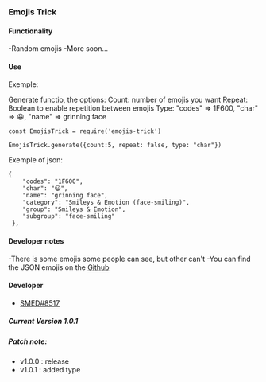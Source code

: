 ### Emojis Trick

#### Functionality

-Random emojis
-More soon...

#### Use

Exemple:

Generate functio, the options:
Count: number of emojis you want
Repeat: Boolean to enable repetition between emojis
Type: "codes" => 1F600, "char" => 😀, "name" => grinning face
```
const EmojisTrick = require('emojis-trick')

EmojisTrick.generate({count:5, repeat: false, type: "char"}) 

```

Exemple of json:
```
{
    "codes": "1F600",
    "char": "😀",
    "name": "grinning face",
    "category": "Smileys & Emotion (face-smiling)",
    "group": "Smileys & Emotion",
    "subgroup": "face-smiling"
 },
```
#### Developer notes

-There is some emojis some people can see, but other can't
-You can find the JSON emojis on the [Github](https://github.com/SMEDjs/emojis-trick)

#### Developer
- [SMED#8517](https://github.com/SMEDjs)

##### Current Version 1.0.1
##### Patch note:
- v1.0.0 : release
- v1.0.1 : added type

